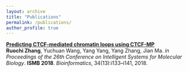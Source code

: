```yaml
---
layout: archive
title: "Publications"
permalink: /publications/
author_profile: true
---
```


<b>[Predicting CTCF-mediated chromatin loops using CTCF-MP](http://ruochiz.github.io/publications/CTCFMP)</b> <br> 
<b>Ruochi Zhang</b>, Yuchuan Wang, Yang Yang, Yang Zhang, Jian Ma.
<i>in Proceedings of the 26th Conference on Intelligent Systems for Molecular Biology</i>. <b>ISMB 2018</b>.
<i>Bioinformatics</i>, 34(13):i133–i141, 2018.